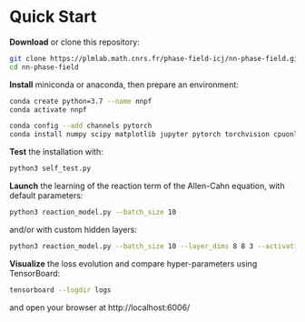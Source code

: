 # Quick Start

**Download** or clone this repository:
```bash
git clone https://plmlab.math.cnrs.fr/phase-field-icj/nn-phase-field.git
cd nn-phase-field
```

**Install** miniconda or anaconda, then prepare an environment:
```bash
conda create python=3.7 --name nnpf
conda activate nnpf

conda config --add channels pytorch
conda install numpy scipy matplotlib jupyter pytorch torchvision cpuonly pytorch-lightning=0.8.5
```

**Test** the installation with:
```bash
python3 self_test.py
```

**Launch** the learning of the reaction term of the Allen-Cahn equation, with default parameters:
```bash
python3 reaction_model.py --batch_size 10
```
and/or with custom hidden layers:
```bash
python3 reaction_model.py --batch_size 10 --layer_dims 8 8 3 --activation ReLU
```

**Visualize** the loss evolution and compare hyper-parameters using TensorBoard:
```bash
tensorboard --logdir logs
```
and open your browser at http://localhost:6006/

